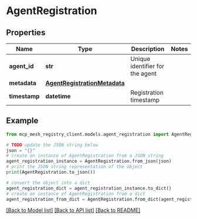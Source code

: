 # AgentRegistration


## Properties

Name | Type | Description | Notes
------------ | ------------- | ------------- | -------------
**agent_id** | **str** | Unique identifier for the agent | 
**metadata** | [**AgentRegistrationMetadata**](AgentRegistrationMetadata.md) |  | 
**timestamp** | **datetime** | Registration timestamp | 

## Example

```python
from mcp_mesh_registry_client.models.agent_registration import AgentRegistration

# TODO update the JSON string below
json = "{}"
# create an instance of AgentRegistration from a JSON string
agent_registration_instance = AgentRegistration.from_json(json)
# print the JSON string representation of the object
print(AgentRegistration.to_json())

# convert the object into a dict
agent_registration_dict = agent_registration_instance.to_dict()
# create an instance of AgentRegistration from a dict
agent_registration_from_dict = AgentRegistration.from_dict(agent_registration_dict)
```
[[Back to Model list]](../README.md#documentation-for-models) [[Back to API list]](../README.md#documentation-for-api-endpoints) [[Back to README]](../README.md)



